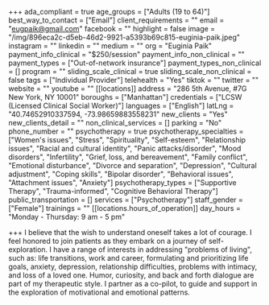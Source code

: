 +++
ada_compliant = true
age_groups = ["Adults (19 to 64)"]
best_way_to_contact = ["Email"]
client_requirements = ""
email = "eugpaik@gmail.com"
facebook = ""
highlight = false
image = "/img/896eca2c-d5eb-46d2-9921-a5393b69c815-euginia-paik.jpeg"
instagram = ""
linkedin = ""
medium = ""
org = "Euginia Paik"
payment_info_clinical = "$250/session"
payment_info_non_clinical = ""
payment_types = ["Out-of-network insurance"]
payment_types_non_clinical = []
program = ""
sliding_scale_clinical = true
sliding_scale_non_clinical = false
tags = ["Individual Provider"]
telehealth = "Yes"
tiktok = ""
twitter = ""
website = ""
youtube = ""
[[locations]]
address = "286 5th Avenue, #7G New York, NY 10001"
boroughs = ["Manhattan"]
credentials = ["LCSW (Licensed Clinical Social Worker)"]
languages = ["English"]
latLng = "40.74652910337594, -73.98659883558231"
new_clients = "Yes"
new_clients_detail = ""
non_clinical_services = []
parking = "No"
phone_number = ""
psychotherapy = true
psychotherapy_specialties = ["Women's issues", "Stress", "Spirituality", "Self-esteem", "Relationship issues", "Racial and cultural identity", "Panic attacks/disorder", "Mood disorders", "Infertility", "Grief, loss, and bereavement", "Family conflict", "Emotional disturbance", "Divorce and separation", "Depression", "Cultural adjustment", "Coping skills", "Bipolar disorder", "Behavioral issues", "Attachment issues", "Anxiety"]
psychotherapy_types = ["Supportive Therapy", "Trauma-informed", "Cognitive Behavioral Therapy"]
public_transportation = []
services = ["Psychotherapy"]
staff_gender = ["Female"]
trainings = ""
[[locations.hours_of_operation]]
day_hours = "Monday - Thursday: 9 am - 5 pm"

+++
I believe that the wish to understand oneself takes a lot of courage. I feel honored to join patients as they embark on a journey of self-exploration. I have a range of interests in addressing "problems of living", such as: life transitions, work and career, formulating and prioritizing life goals, anxiety, depression, relationship difficulties, problems with intimacy, and loss of a loved one. Humor, curiosity, and back and forth dialogue are part of my therapeutic style. I partner as a co-pilot, to guide and support in the exploration of motivational and emotional patterns.